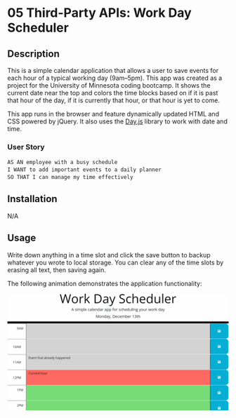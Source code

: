 # 05 Third-Party APIs: Work Day Scheduler

## Description

This is a simple calendar application that allows a user to save events for each hour of a typical working day (9am&ndash;5pm). This app was created as a project for the University of Minnesota coding bootcamp. It shows the current date near the top and colors the time blocks based on if it is past that hour of the day, if it is currently that hour, or that hour is yet to come.   

This app runs in the browser and feature dynamically updated HTML and CSS powered by jQuery. It also uses the [Day.js](https://day.js.org/en/) library to work with date and time. 

### User Story

```md
AS AN employee with a busy schedule
I WANT to add important events to a daily planner
SO THAT I can manage my time effectively
```

## Installation

N/A

## Usage

Write down anything in a time slot and click the save button to backup whatever you wrote to local storage. You can clear any of the time slots by erasing all text, then saving again. 


The following animation demonstrates the application functionality:

![A user clicks on slots on the color-coded calendar and edits the events.](./Assets/05-third-party-apis-homework-demo.gif)